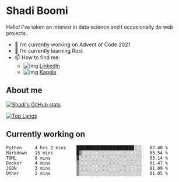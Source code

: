 # Shadi Boomi

Hello! I've taken an interest in data science and I occasionally do web projects.

- 🔭 I’m currently working on Advent of Code 2021
- 🌱 I’m currently learning Rust
- 📫 How to find me: 
  - ![img](https://www.linkedin.com/favicon.ico) [LinkedIn](https://www.linkedin.com/in/shadiboomi/)
  - ![img](https://www.kaggle.com/static/images/favicon.ico) [Kaggle](https://www.kaggle.com/sboomi)

##  About me

[![Shadi's GitHub stats](https://github-readme-stats.vercel.app/api?username=sboomi&show_icons=true&theme=radical)](https://github.com/anuraghazra/github-readme-stats)

[![Top Langs](https://github-readme-stats.vercel.app/api/top-langs/?username=sboomi&layout=compact&theme=default)](https://github.com/anuraghazra/github-readme-stats)

## Currently working on

<!--START_SECTION:waka-->

```text
Python     4 hrs 2 mins    ██████████████████████░░░   87.40 %
Markdown   15 mins         █▒░░░░░░░░░░░░░░░░░░░░░░░   05.54 %
TOML       8 mins          ▓░░░░░░░░░░░░░░░░░░░░░░░░   03.14 %
Docker     4 mins          ▒░░░░░░░░░░░░░░░░░░░░░░░░   01.47 %
JSON       3 mins          ▒░░░░░░░░░░░░░░░░░░░░░░░░   01.09 %
Other      2 mins          ▒░░░░░░░░░░░░░░░░░░░░░░░░   01.05 %
```

<!--END_SECTION:waka-->
